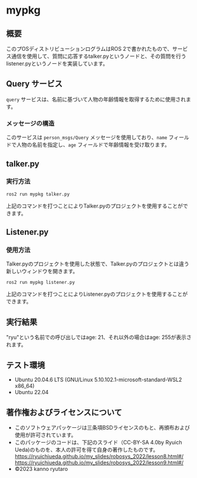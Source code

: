 # mypkg

## 概要
このプOSディストリビューションログラムはROS 2で書かれたもので、サービス通信を使用して、質問に応答するtalker.pyというノードと、その質問を行うlistener.pyというノードを実装しています。

## Query サービス

`query` サービスは、名前に基づいて人物の年齢情報を取得するために使用されます。

### メッセージの構造

このサービスは `person_msgs/Query` メッセージを使用しており、`name` フィールドで人物の名前を指定し、`age` フィールドで年齢情報を受け取ります。

## talker.py

### 実行方法
```ros2
ros2 run mypkg talker.py
```
上記のコマンドを打つことによりTalker.pyのプロジェクトを使用することができます。

##  Listener.py

### 使用方法
Talker.pyのプロジェクトを使用した状態で、Talker.pyのプロジェクトとは違う新しいウィンドウを開きます。
```ros2
ros2 run mypkg listener.py
```
上記のコマンドを打つことによりListener.pyのプロジェクトを使用することができます。

## 実行結果
"ryu"という名前での呼び出しではage: 21、それ以外の場合はage: 255が表示されます。

## テスト環境
* Ubuntu 20.04.6 LTS (GNU/Linux 5.10.102.1-microsoft-standard-WSL2 x86_64)
* Ubuntu 22.04

## 著作権およびライセンスについて
* このソフトウェアパッケージは三条項BSDライセンスのもと、再頒布および使用が許可されています。
* このパッケージのコードは、下記のスライド（CC-BY-SA 4.0by Ryuich Ueda)のものを、本人の許可を得て自身の著作したものです。
https://ryuichiueda.github.io/my_slides/robosys_2022/lesson8.html#/
https://ryuichiueda.github.io/my_slides/robosys_2022/lesson9.html#/
* ©2023 kanno ryutaro
